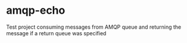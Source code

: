 # amqp-echo

Test project consuming messages from AMQP queue and returning the message if a return queue was specified
